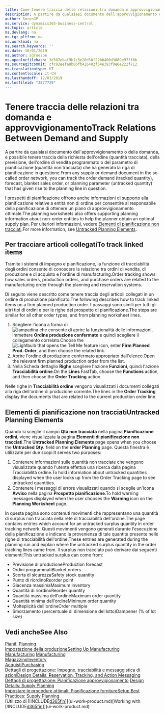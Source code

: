 ```yaml
---
title: Come tenere traccia delle relazioni tra domanda e approvvigionamento | Microsoft Docs
description: A partire da qualsiasi documento dell'approvvigionamento o della domanda, è possibile tenere traccia della richiesta dell'ordine (quantità tracciata), della previsione, dell'ordine di vendita programmato o del parametro di pianificazione (quantità non tracciata) che ha generato la riga di pianificazione in questione.
author: SorenGP
ms.service: dynamics365-business-central
ms.topic: article
ms.devlang: na
ms.tgt_pltfrm: na
ms.workload: na
ms.search.keywords: ''
ms.date: 10/01/2019
ms.author: sgroespe
ms.openlocfilehash: 3d387ebaf9b7c5e20d50f22b0400d3089e973f8b
ms.sourcegitcommit: cfc92eefa8b06fb426482f54e393f0e6e222f712
ms.translationtype: HT
ms.contentlocale: it-CH
ms.lasthandoff: 12/03/2019
ms.locfileid: "2877729"
---
```

# <a name="track-relations-between-demand-and-supply"></a><span data-ttu-id="fa422-103">Tenere traccia delle relazioni tra domanda e approvvigionamento</span><span class="sxs-lookup"><span data-stu-id="fa422-103">Track Relations Between Demand and Supply</span></span>
<span data-ttu-id="fa422-104">A partire da qualsiasi documento dell'approvvigionamento o della domanda, è possibile tenere traccia della richiesta dell'ordine (quantità tracciata), della previsione, dell'ordine di vendita programmato o del parametro di pianificazione (quantità non tracciata) che ha generato la riga di pianificazione in questione.</span><span class="sxs-lookup"><span data-stu-id="fa422-104">From any supply or demand document in the so-called order network, you can track the order demand (tracked quantity), forecast, blanket sales order, or planning parameter (untracked quantity) that has given rise to the planning line in question.</span></span>

<span data-ttu-id="fa422-105">I prospetti di pianificazione offrono anche informazioni di supporto alla pianificazione relative a entità non di ordine per consentire al responsabile della pianificazione di ottenere un piano di approvvigionamento ottimale.</span><span class="sxs-lookup"><span data-stu-id="fa422-105">The planning worksheets also offers supporting planning information about non-order entities to help the planner obtain an optimal supply plan.</span></span> <span data-ttu-id="fa422-106">Per ulteriori informazioni, vedere [Elementi di pianificazione non tracciati](production-how-track-demand-supply.md#untracked-planning-elements).</span><span class="sxs-lookup"><span data-stu-id="fa422-106">For more information, see [Untracked Planning Elements](production-how-track-demand-supply.md#untracked-planning-elements).</span></span>

## <a name="to-track-linked-items"></a><span data-ttu-id="fa422-107">Per tracciare articoli collegati</span><span class="sxs-lookup"><span data-stu-id="fa422-107">To track linked items</span></span>
<span data-ttu-id="fa422-108">Tramite i sistemi di impegno e pianificazione, la funzione di tracciabilità degli ordini consente di conoscere la relazione tra ordini di vendita, di produzione e di acquisto e l'ordine di manufacturing.</span><span class="sxs-lookup"><span data-stu-id="fa422-108">Order tracking shows how sales orders, production orders, and purchase orders are related to the manufacturing order through the planning and reservation systems.</span></span>

<span data-ttu-id="fa422-109">Di seguito viene descritto come tenere traccia degli articoli collegati in un ordine di produzione pianificato.</span><span class="sxs-lookup"><span data-stu-id="fa422-109">The following describes how to track linked items on a firm planned production order.</span></span> <span data-ttu-id="fa422-110">I passaggi sono simili per tutti gli altri tipi di ordini e per le righe del prospetto di pianificazione.</span><span class="sxs-lookup"><span data-stu-id="fa422-110">The steps are similar for all other order types, and from planning worksheet lines.</span></span>

1. <span data-ttu-id="fa422-111">Scegliere l'icona a forma di ![lampadina che consente di aprire la funzionalità delle informazioni](media/ui-search/search_small.png "Informazioni sull'operazione che si desidera eseguire"), immettere **Ordine produzione confermato** e quindi scegliere il collegamento correlato.</span><span class="sxs-lookup"><span data-stu-id="fa422-111">Choose the ![Lightbulb that opens the Tell Me feature](media/ui-search/search_small.png "Tell me what you want to do") icon, enter **Firm Planned Prod. Order**, and then choose the related link.</span></span>
2. <span data-ttu-id="fa422-112">Aprire l'ordine di produzione confermato appropriato dall'elenco.</span><span class="sxs-lookup"><span data-stu-id="fa422-112">Open the relevant firm planned production order from the list.</span></span>
3. <span data-ttu-id="fa422-113">Nella Scheda dettaglio **Righe** scegliere l'azione **Funzioni**, quindi l'azione **Tracciabilità ordine**.</span><span class="sxs-lookup"><span data-stu-id="fa422-113">On the **Lines** FastTab, choose the **Functions** action, and then choose the **Order Tracking** action.</span></span>

<span data-ttu-id="fa422-114">Nelle righe in **Tracciabilità ordine** vengono visualizzati i documenti collegati alla riga dell'ordine di produzione corrente.</span><span class="sxs-lookup"><span data-stu-id="fa422-114">The lines in the **Order Tracking** display the documents that are related to the current production order line.</span></span>

## <a name="untracked-planning-elements"></a><span data-ttu-id="fa422-115">Elementi di pianificazione non tracciati</span><span class="sxs-lookup"><span data-stu-id="fa422-115">Untracked Planning Elements</span></span>
<span data-ttu-id="fa422-116">Quando si sceglie il campo **Qtà non tracciata** nella pagina **Pianificazione ordini**, viene visualizzata la pagina **Elementi di pianificazione non tracciati**.</span><span class="sxs-lookup"><span data-stu-id="fa422-116">The **Untracked Planning Elements** page opens when you choose the **Untracked Qty.** field on the **order Planning** page.</span></span> <span data-ttu-id="fa422-117">Questa finestra è utilizzate per due scopi:</span><span class="sxs-lookup"><span data-stu-id="fa422-117">It serves two purposes:</span></span>

1. <span data-ttu-id="fa422-118">Contenere informazioni sulle quantità non tracciate che vengono visualizzate quando l'utente effettua una ricerca dalla pagina Tracciabilità ordine.</span><span class="sxs-lookup"><span data-stu-id="fa422-118">To hold information about untracked quantities displayed when the user looks up from the Order Tracking page to see untracked quantities.</span></span>
2. <span data-ttu-id="fa422-119">Contenere i messaggi di errore visualizzati quando si sceglie un'icona **Avviso** nella pagina **Prospetto pianificazione**.</span><span class="sxs-lookup"><span data-stu-id="fa422-119">To hold warning messages displayed when the user chooses the **Warning** icon on the **Planning Worksheet** page.</span></span>

<span data-ttu-id="fa422-120">In questa pagina sono contenuti movimenti che rappresentano una quantità di surplus non tracciata nella rete di tracciabilità dell'ordine.</span><span class="sxs-lookup"><span data-stu-id="fa422-120">The page contains entries which account for an untracked surplus quantity in order tracking network.</span></span> <span data-ttu-id="fa422-121">Questi movimenti vengono generati durante l'esecuzione della pianificazione e indicano la provenienza di tale quantità presente nelle righe di tracciabilità dell'ordine.</span><span class="sxs-lookup"><span data-stu-id="fa422-121">These entries are generated during the planning run and explain where the untracked surplus quantity in the order tracking lines came from.</span></span> <span data-ttu-id="fa422-122">Il surplus non tracciato può derivare dai seguenti elementi:</span><span class="sxs-lookup"><span data-stu-id="fa422-122">This untracked surplus can come from:</span></span>

- <span data-ttu-id="fa422-123">Previsione di produzione</span><span class="sxs-lookup"><span data-stu-id="fa422-123">Production forecast</span></span>
- <span data-ttu-id="fa422-124">Ordini programmati</span><span class="sxs-lookup"><span data-stu-id="fa422-124">Blanket orders</span></span>
- <span data-ttu-id="fa422-125">Scorta di sicurezza</span><span class="sxs-lookup"><span data-stu-id="fa422-125">Safety stock quantity</span></span>
- <span data-ttu-id="fa422-126">Punto di riordino</span><span class="sxs-lookup"><span data-stu-id="fa422-126">Reorder point</span></span>
- <span data-ttu-id="fa422-127">Giacenza massima</span><span class="sxs-lookup"><span data-stu-id="fa422-127">Maximum inventory</span></span>
- <span data-ttu-id="fa422-128">Quantità di riordino</span><span class="sxs-lookup"><span data-stu-id="fa422-128">Reorder quantity</span></span>
- <span data-ttu-id="fa422-129">Quantità massima dell'ordine</span><span class="sxs-lookup"><span data-stu-id="fa422-129">Maximum order quantity</span></span>
- <span data-ttu-id="fa422-130">Quantità minima dell'ordine</span><span class="sxs-lookup"><span data-stu-id="fa422-130">Minimum order quantity</span></span>
- <span data-ttu-id="fa422-131">Molteplicità dell'ordine</span><span class="sxs-lookup"><span data-stu-id="fa422-131">Order multiple</span></span>
- <span data-ttu-id="fa422-132">Smorzamento (percentuale di dimensione del lotto)</span><span class="sxs-lookup"><span data-stu-id="fa422-132">Dampener (% of lot size)</span></span>

## <a name="see-also"></a><span data-ttu-id="fa422-133">Vedi anche</span><span class="sxs-lookup"><span data-stu-id="fa422-133">See Also</span></span>  
<span data-ttu-id="fa422-134">[Pianif.](production-planning.md) </span><span class="sxs-lookup"><span data-stu-id="fa422-134">[Planning](production-planning.md) </span></span>  
[<span data-ttu-id="fa422-135">Impostazione della produzione</span><span class="sxs-lookup"><span data-stu-id="fa422-135">Setting Up Manufacturing</span></span>](production-configure-production-processes.md)  
<span data-ttu-id="fa422-136">[Manufacturing](production-manage-manufacturing.md)  </span><span class="sxs-lookup"><span data-stu-id="fa422-136">[Manufacturing](production-manage-manufacturing.md)  </span></span>  
[<span data-ttu-id="fa422-137">Magazzino</span><span class="sxs-lookup"><span data-stu-id="fa422-137">Inventory</span></span>](inventory-manage-inventory.md)  
[<span data-ttu-id="fa422-138">Acquisti</span><span class="sxs-lookup"><span data-stu-id="fa422-138">Purchasing</span></span>](purchasing-manage-purchasing.md)  
[<span data-ttu-id="fa422-139">Dettagli di progettazione: Impegno, tracciabilità e messaggistica di azioni</span><span class="sxs-lookup"><span data-stu-id="fa422-139">Design Details: Reservation, Tracking, and Action Messaging</span></span>](design-details-reservation-order-tracking-and-action-messaging.md)  
<span data-ttu-id="fa422-140">[Dettagli di progettazione: Pianificazione approvvigionamento](design-details-supply-planning.md) </span><span class="sxs-lookup"><span data-stu-id="fa422-140">[Design Details: Supply Planning](design-details-supply-planning.md) </span></span>  
[<span data-ttu-id="fa422-141">Impostare le procedure ottimali: Pianificazione forniture</span><span class="sxs-lookup"><span data-stu-id="fa422-141">Setup Best Practices: Supply Planning</span></span>](setup-best-practices-supply-planning.md)  
<span data-ttu-id="fa422-142">[Utilizzo di [!INCLUDE[d365fin](includes/d365fin_md.md)]](ui-work-product.md)</span><span class="sxs-lookup"><span data-stu-id="fa422-142">[Working with [!INCLUDE[d365fin](includes/d365fin_md.md)]](ui-work-product.md)</span></span>
